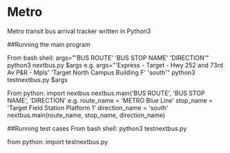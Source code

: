 # Metro
Metro transit bus arrival tracker written in Python3

##Running the main program

From bash shell:
args="'BUS ROUTE' 'BUS STOP NAME' 'DIRECTION'"
python3 nextbus.py $args
e.g.
args="'Express - Target - Hwy 252 and 73rd Av P&R - Mpls' 'Target North Campus Building F' 'south'"
python3 testnextbus.py $args

From python:
import nextbus
nextbus.main('BUS ROUTE', 'BUS STOP NAME', 'DIRECTION'
e.g.
route_name = 'METRO Blue Line'
stop_name = 'Target Field Station Platform 1'
direction_name = 'south'
nextbus.main(route\_name, stop\_name, direction\_name)


##Running test cases
From bash shell:
python3 testnextbus.py

from python:
import testnextbus.py
